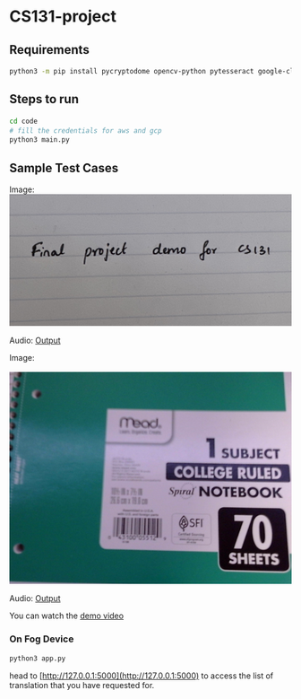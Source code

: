 # CS131-project

## Requirements
```sh
python3 -m pip install pycryptodome opencv-python pytesseract google-cloud-vision google-cloud-translate google-cloud-texttospeech pillow awscli boto3
```

## Steps to run 

```sh 
cd code
# fill the credentials for aws and gcp
python3 main.py
```

## Sample Test Cases 

Image: 
<br>
![](https://github.com/rithvik78/CS131-project/blob/main/assets/Image.jpeg?raw=true)


Audio: 
[Output](https://github.com/rithvik78/CS131-project/raw/main/assets/test1.mp3)





Image:                          
<br>
![](https://github.com/rithvik78/CS131-project/blob/main/assets/Image2.png?raw=true)


Audio: 
[Output](https://github.com/rithvik78/CS131-project/raw/main/assets/demo.mp3)


You can watch the [demo video](https://drive.google.com/file/d/1hebbEsJbwptsKQxF7HFrAWXE57-ICUw7/view?usp=sharing)



### On Fog Device

```sh
python3 app.py
```
head to [http://127.0.0.1:5000](http://127.0.0.1:5000) to access the list of translation that you have requested for. 
